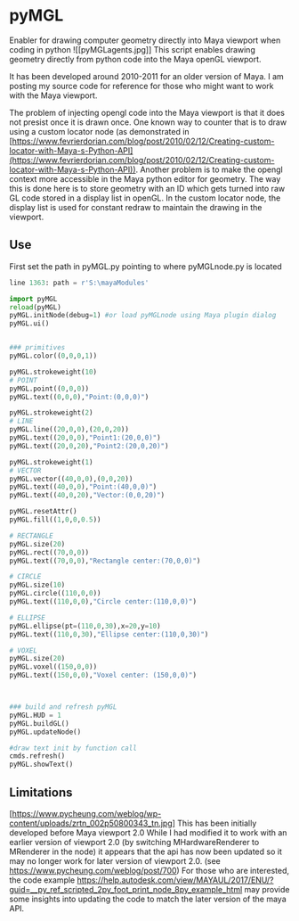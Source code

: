 # pyMGL
Enabler for drawing computer geometry directly into Maya viewport when coding in python
![[pyMGLagents.jpg]]
This script enables drawing geometry directly from python code into the Maya openGL viewport. 

It has been developed around 2010-2011 for an older version of Maya. I am posting my source code for reference for those who might want to work with the Maya viewport.

The problem of injecting opengl code into the Maya viewport is that it does not presist once it is drawn once. One known way to counter that is to draw using a custom locator node (as demonstrated in [https://www.fevrierdorian.com/blog/post/2010/02/12/Creating-custom-locator-with-Maya-s-Python-API](https://www.fevrierdorian.com/blog/post/2010/02/12/Creating-custom-locator-with-Maya-s-Python-API)). Another problem is to make the opengl context more accessible in the Maya python editor for geometry. The way this is done here is to store geometry with an ID which gets turned into raw GL code stored in a display list in openGL. In the custom locator node, the display list is used for constant redraw to maintain the drawing in the viewport. 

## Use
First set the path in pyMGL.py pointing to where pyMGLnode.py is located

```python
line 1363: path = r'S:\mayaModules'
```
```python
import pyMGL
reload(pyMGL)
pyMGL.initNode(debug=1) #or load pyMGLnode using Maya plugin dialog
pyMGL.ui()
```

```python

### primitives
pyMGL.color((0,0,0,1))

pyMGL.strokeweight(10)
# POINT
pyMGL.point((0,0,0))
pyMGL.text((0,0,0),"Point:(0,0,0)")

pyMGL.strokeweight(2)
# LINE
pyMGL.line((20,0,0),(20,0,20))
pyMGL.text((20,0,0),"Point1:(20,0,0)")
pyMGL.text((20,0,20),"Point2:(20,0,20)")

pyMGL.strokeweight(1)
# VECTOR
pyMGL.vector((40,0,0),(0,0,20))
pyMGL.text((40,0,0),"Point:(40,0,0)")
pyMGL.text((40,0,20),"Vector:(0,0,20)")

pyMGL.resetAttr()
pyMGL.fill((1,0,0,0.5))

# RECTANGLE
pyMGL.size(20)
pyMGL.rect((70,0,0))
pyMGL.text((70,0,0),"Rectangle center:(70,0,0)")

# CIRCLE
pyMGL.size(10)
pyMGL.circle((110,0,0))
pyMGL.text((110,0,0),"Circle center:(110,0,0)")

# ELLIPSE
pyMGL.ellipse(pt=(110,0,30),x=20,y=10)
pyMGL.text((110,0,30),"Ellipse center:(110,0,30)")

# VOXEL
pyMGL.size(20)
pyMGL.voxel((150,0,0))
pyMGL.text((150,0,0),"Voxel center: (150,0,0)")



### build and refresh pyMGL
pyMGL.HUD = 1
pyMGL.buildGL()
pyMGL.updateNode()

#draw text init by function call
cmds.refresh()
pyMGL.showText()
```

## Limitations
[https://www.pycheung.com/weblog/wp-content/uploads/zrtn_002p50800343_tn.jpg]
This has been initially developed before Maya viewport 2.0 
While I had modified it to work with an earlier version of viewport 2.0 (by switching MHardwareRenderer to MRenderer in the node) it appears that the api has now been updated so it may no longer work for later version of viewport 2.0. (see https://www.pycheung.com/weblog/post/700)
For those who are interested, the code example https://help.autodesk.com/view/MAYAUL/2017/ENU/?guid=__py_ref_scripted_2py_foot_print_node_8py_example_html may provide some insights into updating the code to match the later version of the maya API.